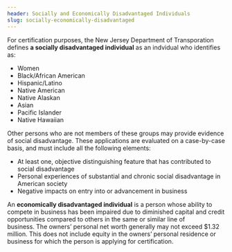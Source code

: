 ```yaml
---
header: Socially and Economically Disadvantaged Individuals
slug: socially-economically-disadvantaged
---
```

For certification purposes, the New Jersey Department of Transporation defines **a socially disadvantaged individual** as an indvidual who identifies as: 

* Women 
* Black/African American
* Hispanic/Latino
* Native American
* Native Alaskan
* Asian
* Pacific Islander
* Native Hawaiian

Other persons who are not members of these groups may provide evidence of social disadvantage. These applications are evaluated on a case-by-case basis, and must include all the following elements:

* At least one, objective distinguishing feature that has contributed to social disadvantage
* Personal experiences of substantial and chronic social disadvantage in American society
* Negative impacts on entry into or advancement in business

An **economically disadvantaged individual** is a person whose ability to compete in business has been impaired due to diminished capital and credit opportunities compared to others in the same or similar line of business. The owners’ personal net worth generally may not exceed $1.32 million. This does not include equity in the owners’ personal residence or business for which the person is applying for certification.